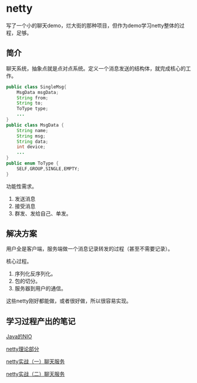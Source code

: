 # netty

写了一个小的聊天demo，烂大街的那种项目，但作为demo学习netty整体的过程，足够。

## 简介

聊天系统，抽象点就是点对点系统。定义一个消息发送的结构体，就完成核心的工作。

```java
public class SingleMsg{
    MsgData msgData;
    String from;
    String to;
    ToType type;
    ...
}
public class MsgData {
    String name;
    String msg;
    String data;
    int device;
    ...
}
public enum ToType {
    SELF,GROUP,SINGLE,EMPTY;
}
```

功能性需求。

1. 发送消息
2. 接受消息
3. 群发、发给自己、单发。



## 解决方案

用户全是客户端，服务端做一个消息记录转发的过程（甚至不需要记录）。

核心过程。

1. 序列化反序列化。
2. 包的切分。
3. 服务器到用户的通信。

这些netty刚好都能做，或者很好做，所以很容易实现。



## 学习过程产出的笔记

[Java的NIO](https://blog.csdn.net/weixin_42771401/article/details/128733754?spm=1001.2014.3001.5501)

[netty理论部分](https://blog.csdn.net/weixin_42771401/article/details/128741148?spm=1001.2014.3001.5501)

[netty实战（一）聊天服务](https://blog.csdn.net/weixin_42771401/article/details/128746758?spm=1001.2014.3001.5501)

[netty实战（二）聊天服务](https://blog.csdn.net/weixin_42771401/article/details/128750352?spm=1001.2014.3001.5501)